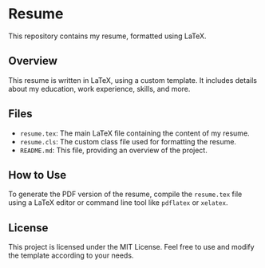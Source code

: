 # Resume

This repository contains my resume, formatted using LaTeX.

## Overview

This resume is written in LaTeX, using a custom template. It includes details about my education, work experience, skills, and more.

## Files

- `resume.tex`: The main LaTeX file containing the content of my resume.
- `resume.cls`: The custom class file used for formatting the resume.
- `README.md`: This file, providing an overview of the project.

## How to Use

To generate the PDF version of the resume, compile the `resume.tex` file using a LaTeX editor or command line tool like `pdflatex` or `xelatex`.

## License

This project is licensed under the MIT License. Feel free to use and modify the template according to your needs.
